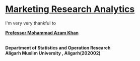 # [Marketing Research Analytics](https://github.com/MohammadWasiq0786/Marketing-Research-Analytics)

I'm very very thankful to

[**Professor Mohammad Azam Khan**](https://www.amu.ac.in/faculty/statistics-and-operations-research/mohammad-azam-khan)

<br> **Department of Statistics and Operation Research**
<br> **Aligarh Muslim University , Aligarh(202002)**

